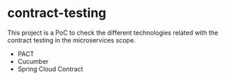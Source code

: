 # contract-testing

This project is a PoC to check the different technologies related with the contract testing in the microservices scope.

- PACT
- Cucumber
- Spring Cloud Contract

